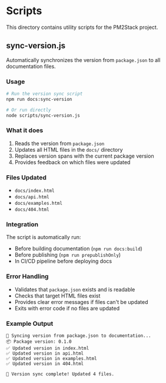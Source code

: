 # Scripts

This directory contains utility scripts for the PM2Stack project.

## sync-version.js

Automatically synchronizes the version from `package.json` to all documentation files.

### Usage

```bash
# Run the version sync script
npm run docs:sync-version

# Or run directly
node scripts/sync-version.js
```

### What it does

1. Reads the version from `package.json`
2. Updates all HTML files in the `docs/` directory
3. Replaces version spans with the current package version
4. Provides feedback on which files were updated

### Files Updated

- `docs/index.html`
- `docs/api.html`
- `docs/examples.html`
- `docs/404.html`

### Integration

The script is automatically run:
- Before building documentation (`npm run docs:build`)
- Before publishing (`npm run prepublishOnly`)
- In CI/CD pipeline before deploying docs

### Error Handling

- Validates that `package.json` exists and is readable
- Checks that target HTML files exist
- Provides clear error messages if files can't be updated
- Exits with error code if no files are updated

### Example Output

```
🔄 Syncing version from package.json to documentation...
📦 Package version: 0.1.0
✅ Updated version in index.html
✅ Updated version in api.html
✅ Updated version in examples.html
✅ Updated version in 404.html

🎉 Version sync complete! Updated 4 files.
```
